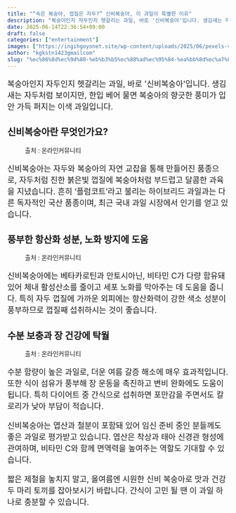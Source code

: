 ```yaml
---
title: "“속은 복숭아, 껍질은 자두?” 신비복숭아, 이 과일이 특별한 이유"
description: "복숭아인지 자두인지 헷갈리는 과일, 바로 '신비복숭아'입니다. 생김새는 자두처럼 보이지만, 한입 베어 물면 복숭아의 향긋한 풍미가 입안 가득 퍼지는 이색 과일입니다."
date: 2025-06-14T22:36:54+09:00
draft: false
categories: ["entertainment"]
images: ["https://ingihgoyonet.site/wp-content/uploads/2025/06/pexels-victorino-2363356-768x1024.jpg", "https://ingihgoyonet.site/wp-content/uploads/2025/06/pexels-michael-burrows-7129144-1-683x1024.jpg", "https://ingihgoyonet.site/wp-content/uploads/2025/06/pexels-markusspiske-1268122-1024x683.jpg"]
author: "kgkstn1423gmailcom"
slug: "%ec%86%8d%ec%9d%80-%eb%b3%b5%ec%88%ad%ec%95%84-%ea%bb%8d%ec%a7%88%ec%9d%80-%ec%9e%90%eb%91%90-%ec%8b%a0%eb%b9%84%eb%b3%b5%ec%88%ad%ec%95%84-%ec%9d%b4-%ea%b3%bc%ec%9d%bc%ec%9d%b4"
---
```


<p style="font-size:18px">복숭아인지 자두인지 헷갈리는 과일, 바로 '신비복숭아'입니다. 생김새는 자두처럼 보이지만, 한입 베어 물면 복숭아의 향긋한 풍미가 입안 가득 퍼지는 이색 과일입니다.</p> <h2 >신비복숭아란 무엇인가요?</h2> <figure ><img src="https://ingihgoyonet.site/wp-content/uploads/2025/06/pexels-victorino-2363356-768x1024.jpg" alt="" style="aspect-ratio:16/9;object-fit:cover"/><figcaption >출처 : 온라인커뮤니티</figcaption></figure> <p style="font-size:18px">신비복숭아는 자두와 복숭아의 자연 교잡을 통해 만들어진 품종으로, 자두처럼 진한 붉은빛 껍질에 복숭아처럼 부드럽고 달콤한 과육을 지녔습니다. 흔히 ‘플럼코트’라고 불리는 하이브리드 과일과는 다른 독자적인 국산 품종이며, 최근 국내 과일 시장에서 인기를 얻고 있습니다.</p> <h2 >풍부한 항산화 성분, 노화 방지에 도움</h2> <figure ><img src="https://ingihgoyonet.site/wp-content/uploads/2025/06/pexels-michael-burrows-7129144-1-683x1024.jpg" alt="" style="aspect-ratio:16/9;object-fit:cover"/><figcaption >출처 : 온라인커뮤니티</figcaption></figure> <p style="font-size:18px">신비복숭아에는 베타카로틴과 안토시아닌, 비타민 C가 다량 함유돼 있어 체내 활성산소를 줄이고 세포 노화를 막아주는 데 도움을 줍니다. 특히 자두 껍질에 가까운 외피에는 항산화력이 강한 색소 성분이 풍부하므로 껍질째 섭취하시는 것이 좋습니다.</p> <h2 >수분 보충과 장 건강에 탁월</h2> <figure ><img src="https://ingihgoyonet.site/wp-content/uploads/2025/06/pexels-markusspiske-1268122-1024x683.jpg" alt="" style="aspect-ratio:16/9;object-fit:cover"/><figcaption >출처 : 온라인커뮤니티</figcaption></figure> <p style="font-size:18px">수분 함량이 높은 과일로, 더운 여름 갈증 해소에 매우 효과적입니다. 또한 식이 섬유가 풍부해 장 운동을 촉진하고 변비 완화에도 도움이 됩니다. 특히 다이어트 중 간식으로 섭취하면 포만감을 주면서도 칼로리가 낮아 부담이 적습니다.</p> <p style="font-size:18px">신비복숭아는 엽산과 철분이 포함돼 있어 임신 준비 중인 분들께도 좋은 과일로 평가받고 있습니다. 엽산은 착상과 태아 신경관 형성에 관여하며, 비타민 C와 함께 면역력을 높여주는 역할도 기대할 수 있습니다.</p> <p style="font-size:18px">짧은 제철을 놓치지 말고, 올여름엔 시원한 신비 복숭아로 맛과 건강 두 마리 토끼를 잡아보시기 바랍니다. 간식이 고민 될 땐 이 과일 하나로 충분할 수 있습니다.</p>